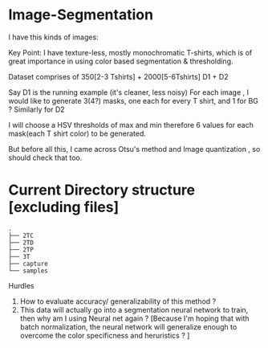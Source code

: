 # Image-Segmentation

I have this kinds of images:


Key Point: I have texture-less, mostly monochromatic T-shirts, which is of great importance in using color based segmentation & thresholding.

Dataset comprises of 350[2-3 Tshirts] + 2000[5-6Tshirts]
D1 + D2

Say D1 is the running example (it's cleaner, less noisy)
For each image , I would like to generate 3(4?) masks, one each for every T shirt, and 1 for BG ?
Similarly for D2

I will choose a HSV thresholds of max and min therefore 6 values for each mask(each T shirt color)  to be generated.

But before all this, I came across Otsu's method and Image quantization , so should check that too.



# Current Directory structure [excluding files]
```
.
├── 2TC
├── 2TD
├── 2TP
├── 3T
├── capture
└── samples
```



Hurdles
1. How to evaluate accuracy/ generalizability of this method ?
2. This data will actually go into a segmentation neural network to train, then why am I using Neural net again ?
[Because I'm hoping that with batch normalization, the neural network will generalize enough to overcome the color specificness and heruristics ? ]
